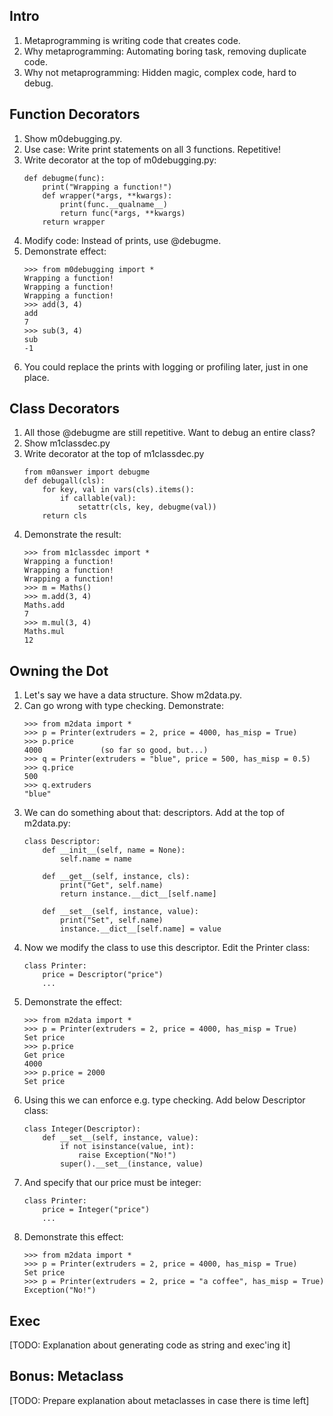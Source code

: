 Intro
----
1. Metaprogramming is writing code that creates code.
2. Why metaprogramming: Automating boring task, removing duplicate code.
3. Why not metaprogramming: Hidden magic, complex code, hard to debug.

Function Decorators
----
1. Show m0debugging.py.
2. Use case: Write print statements on all 3 functions. Repetitive!
3. Write decorator at the top of m0debugging.py:
	```
	def debugme(func):
		print("Wrapping a function!")
		def wrapper(*args, **kwargs):
			print(func.__qualname__)
			return func(*args, **kwargs)
		return wrapper
	```
4. Modify code: Instead of prints, use @debugme.
5. Demonstrate effect:
	```
	>>> from m0debugging import *
	Wrapping a function!
	Wrapping a function!
	Wrapping a function!
	>>> add(3, 4)
	add
	7
	>>> sub(3, 4)
	sub
	-1
	```
6. You could replace the prints with logging or profiling later, just in one place.

Class Decorators
----
1. All those @debugme are still repetitive. Want to debug an entire class?
2. Show m1classdec.py
3. Write decorator at the top of m1classdec.py
	```
	from m0answer import debugme
	def debugall(cls):
		for key, val in vars(cls).items():
			if callable(val):
				setattr(cls, key, debugme(val))
		return cls
	```
4. Demonstrate the result:
	```
	>>> from m1classdec import *
	Wrapping a function!
	Wrapping a function!
	Wrapping a function!
	>>> m = Maths()
	>>> m.add(3, 4)
	Maths.add
	7
	>>> m.mul(3, 4)
	Maths.mul
	12
	```

Owning the Dot
----
1. Let's say we have a data structure. Show m2data.py.
2. Can go wrong with type checking. Demonstrate:
	```
	>>> from m2data import *
	>>> p = Printer(extruders = 2, price = 4000, has_misp = True)
	>>> p.price
	4000             (so far so good, but...)
	>>> q = Printer(extruders = "blue", price = 500, has_misp = 0.5)
	>>> q.price
	500
	>>> q.extruders
	"blue"
	```
3. We can do something about that: descriptors. Add at the top of m2data.py:
	```
	class Descriptor:
		def __init__(self, name = None):
			self.name = name
	
		def __get__(self, instance, cls):
			print("Get", self.name)
			return instance.__dict__[self.name]
	
		def __set__(self, instance, value):
			print("Set", self.name)
			instance.__dict__[self.name] = value
	```
4. Now we modify the class to use this descriptor. Edit the Printer class:
	```
	class Printer:
		price = Descriptor("price")
		...
	```
5. Demonstrate the effect:
	```
	>>> from m2data import *
	>>> p = Printer(extruders = 2, price = 4000, has_misp = True)
	Set price
	>>> p.price
	Get price
	4000
	>>> p.price = 2000
	Set price
	```
6. Using this we can enforce e.g. type checking. Add below Descriptor class:
	```
	class Integer(Descriptor):
		def __set__(self, instance, value):
			if not isinstance(value, int):
				raise Exception("No!")
			super().__set__(instance, value)
	```
7. And specify that our price must be integer:
	```
	class Printer:
		price = Integer("price")
		...
	```
8. Demonstrate this effect:
	```
	>>> from m2data import *
	>>> p = Printer(extruders = 2, price = 4000, has_misp = True)
	Set price
	>>> p = Printer(extruders = 2, price = "a coffee", has_misp = True)
	Exception("No!") 
	```

Exec
----
[TODO: Explanation about generating code as string and exec'ing it]

Bonus: Metaclass
----
[TODO: Prepare explanation about metaclasses in case there is time left]